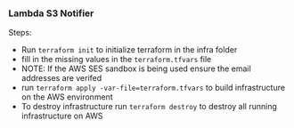 ### Lambda S3 Notifier

Steps:
* Run `terraform init` to initialize terraform in the infra folder
* fill in the missing values in the `terraform.tfvars` file
* NOTE: If the AWS SES sandbox is being used ensure the email addresses are verifed
* run  `terraform apply -var-file=terraform.tfvars` to build infrastructure on the AWS environment
* To destroy infrastructure run `terraform destroy` to destroy all running infrastructure on AWS